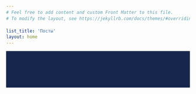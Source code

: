 ```yaml
---
# Feel free to add content and custom Front Matter to this file.
# To modify the layout, see https://jekyllrb.com/docs/themes/#overriding-theme-defaults

list_title: 'Посты'
layout: home
---
```


<img src="/assets/images/subscribe.gif" height="100" width="700" onclick="alert('Подписка на рассылку')"/>
